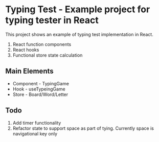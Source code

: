 #  Typing Test - Example project for typing tester in React

This project shows an example of typing test implementation in React.

1. React function components
1. React hooks
1. Functional store state calculation

## Main Elements
* Component - TypingGame
* Hook - useTypeingGame
* Store - Board/Word/Letter

## Todo
1. Add timer functionality
1. Refactor state to support space as part of tying. Currently space is navigational key only
